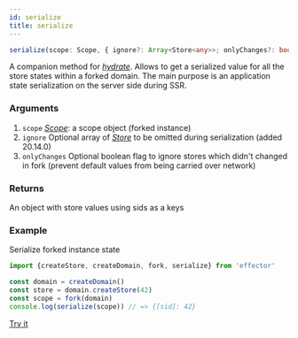 ```yaml
---
id: serialize
title: serialize
---
```


```ts
serialize(scope: Scope, { ignore?: Array<Store<any>>; onlyChanges?: boolean }): {[sid: string]: any}
```

A companion method for [_hydrate_](hydrate). Allows to get a serialized value for all the store states within a forked domain. The main purpose is an application state serialization on the server side during SSR.

### Arguments

1. `scope` [_Scope_](fork): a scope object (forked instance)
2. `ignore` Optional array of [_Store_](Store.md) to be omitted during serialization (added 20.14.0)
3. `onlyChanges` Optional boolean flag to ignore stores which didn't changed in fork (prevent default values from being carried over network)

### Returns

An object with store values using sids as a keys

### Example

Serialize forked instance state

```js
import {createStore, createDomain, fork, serialize} from 'effector'

const domain = createDomain()
const store = domain.createStore(42)
const scope = fork(domain)
console.log(serialize(scope)) // => {[sid]: 42}
```

[Try it](https://share.effector.dev/Qb2ywYqo)
